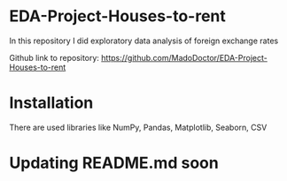 # EDA-Project-Houses-to-rent
In this repository I did exploratory data analysis of foreign exchange rates

Github link to repository: https://github.com/MadoDoctor/EDA-Project-Houses-to-rent

# Installation
There are used libraries like NumPy, Pandas, Matplotlib, Seaborn, CSV

# Updating README.md soon
